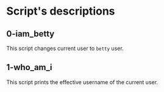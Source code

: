 # Script's descriptions

## 0-iam_betty
This script changes current user to `betty` user.

## 1-who_am_i
This script prints the effective username of the current user.
